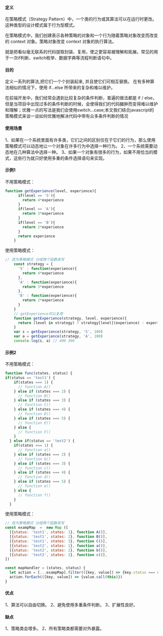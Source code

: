 #### 定义
在策略模式（Strategy Pattern）中，一个类的行为或其算法可以在运行时更改。这种类型的设计模式属于行为型模式。

在策略模式中，我们创建表示各种策略的对象和一个行为随着策略对象改变而改变的 context 对象。策略对象改变 context 对象的执行算法。

就是把看似毫无联系的代码提取封装、复用，使之更容易被理解和拓展。常见的用于一次if判断、switch枚举、数据字典等流程判断语句中。

#### 目的
定义一系列的算法,把它们一个个封装起来, 并且使它们可相互替换。
在有多种算法相似的情况下，使用 if...else 所带来的复杂和难以维护。

在前端开发中，我们经常会遇到比较复杂的条件判断，普遍的做法都是 if / else，但是当项目中出现过多的条件判断的时候，会使得我们的代码臃肿而变得难以维护和理解；优雅一点的写法是我们会使用switch...case;本文我们结合javascript的策略模式来谈一谈如何优雅地解决代码中带有众多条件判断的情况

#### 使用场景
1、如果在一个系统里面有许多类，它们之间的区别仅在于它们的行为，那么使用策略模式可以动态地让一个对象在许多行为中选择一种行为。 2、一个系统需要动态地在几种算法中选择一种。 3、如果一个对象有很多的行为，如果不用恰当的模式，这些行为就只好使用多重的条件选择语句来实现。

#### 示例1
不用策略模式：
```javascript
function getExperience(level, experience){
      if(level == 'S'){
        return 4*experience
      }
      if(level == 'A'){
        return 3*experience
      }
      if(level == 'B'){
        return 2*experience
      }
      return experience
    }
```
使用策略模式：
```javascript
// 改为策略模式 分成两个函数来写
    const strategy = {
      'S' : function(experience){
        return 4*experience
      },
      'A' : function(experience){
        return 3*experience
      },
      'B' : function(experience){
        return 2*experience
      }
    }
    // getExperience可以复用
    function getExperience(strategy, level, experience){
      return (level in strategy) ? strategy[level](experience) : experience
    }
    var s = getExperience(strategy, 'S', 100)
    var a = getExperience(strategy, 'A', 100)
    console.log(s, a) // 400 300
```

#### 示例2
不用策略模式：
```javascript
function func(states, status) {
if(status == 'test1') {
    if(states === 1) {
      // function A()
    } else if (states === 2) {
      // function B()
    } else if (states === 3) {
      // function C()
    } else if (states === 4) {
      // function D()
    } else if (states === 5) {
      // function E()
    } else {
      // function F()
    }
  } else if(status == 'test2') {
    if(states === 1) {
      // function a()
    } else if (states === 2) {
      // function b()
    } else if (states === 3) {
      // function c()
    } else if (states === 4) {
      // function d()
    } else if (states === 5) {
      // function e()
    } else {
      // function f()
    }
  }
```
使用策略模式：
```javascript
// 改为策略模式 分成两个函数来写
const exampMap  =  new Map ([
  [{status: 'test1', states: 1}, function A()],
  [{status: 'test1', states: 2}, function B()],
  [{status: 'test1', states: 3}, function C()],
  [{status: 'test2', states: 1}, function a()],
  [{status: 'test2', states: 2}, function b()],
  [{status: 'test2', states: 3}, function c()],
])

const mapHandler = (states, status) {
  let action = [...exampMap].filter(([key, value]) => {key.status === status && key.states === states})
  action.forEach(([key, value]) => {value.call(this)})
}
```


#### 优点
 1、算法可以自由切换。 2、避免使用多重条件判断。 3、扩展性良好。

#### 缺点
1、策略类会增多。 2、所有策略类都需要对外暴露。
